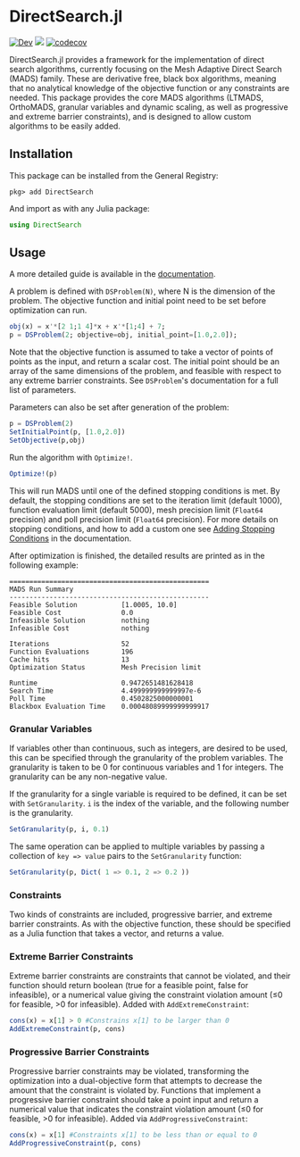 # DirectSearch.jl
<!-- Currently isn't a stable release -->
<!--[![Stable](https://img.shields.io/badge/docs-stable-blue.svg)](https://imperialcollegelondon.github.io/DirectSearch.jl/stable)-->
[![Dev](https://img.shields.io/badge/docs-dev-blue.svg)](https://imperialcollegelondon.github.io/DirectSearch.jl/dev)
![](https://github.com/ImperialCollegeLondon/DirectSearch.jl/workflows/CI/badge.svg)
[![codecov](https://codecov.io/gh/ImperialCollegeLondon/DirectSearch.jl/branch/master/graph/badge.svg)](https://codecov.io/gh/ImperialCollegeLondon/DirectSearch.jl)


DirectSearch.jl provides a framework for the implementation of direct search algorithms, currently focusing on the Mesh Adaptive Direct Search (MADS) family. These are derivative free, black box algorithms, meaning that no analytical knowledge of the objective function or any constraints are needed. This package provides the core MADS algorithms (LTMADS, OrthoMADS, granular variables and dynamic scaling, as well as progressive and extreme barrier constraints), and is designed to allow custom algorithms to be easily added.

## Installation

This package can be installed from the General Registry:
```
pkg> add DirectSearch
```
And import as with any Julia package:
```julia
using DirectSearch
```

## Usage

A more detailed guide is available in the [documentation](https://imperialcollegelondon.github.io/DirectSearch.jl/dev/man/usage/).

A problem is defined with `DSProblem(N)`, where N is the dimension of the problem. The objective function and initial point need to be set before optimization can run.
```julia
obj(x) = x'*[2 1;1 4]*x + x'*[1;4] + 7;
p = DSProblem(2; objective=obj, initial_point=[1.0,2.0]);
```
Note that the objective function is assumed to take a vector of points of points as the input, and return a scalar cost. The initial point should be an array of the same dimensions of the problem, and feasible with respect to any extreme barrier constraints. See `DSProblem`'s documentation for a full list of parameters.

Parameters can also be set after generation of the problem:
```julia
p = DSProblem(2)
SetInitialPoint(p, [1.0,2.0])
SetObjective(p,obj)
```

Run the algorithm with `Optimize!`.
```julia
Optimize!(p)
```
This will run MADS until one of the defined stopping conditions is met. By default, the stopping conditions are set to the iteration limit (default 1000), function evaluation limit (default 5000), mesh precision limit (`Float64` precision) and poll precision limit (`Float64` precision). For more details on stopping conditions, and how to add a custom one see [Adding Stopping Conditions](https://imperialcollegelondon.github.io/DirectSearch.jl/dev/man/addstoppingconditions/) in the documentation.

After optimization is finished, the detailed results are printed as in the following example:

```
==================================================
MADS Run Summary
--------------------------------------------------
Feasible Solution           [1.0005, 10.0]
Feasible Cost               0.0
Infeasible Solution         nothing
Infeasible Cost             nothing

Iterations                  52
Function Evaluations        196
Cache hits                  13
Optimization Status         Mesh Precision limit

Runtime                     0.9472651481628418
Search Time                 4.499999999999997e-6
Poll Time                   0.4502825000000001
Blackbox Evaluation Time    0.00048089999999999917
```

### Granular Variables
If variables other than continuous, such as integers, are desired to be used, this can be specified through the granularity of the problem variables. The granularity is taken to be 0 for continuous variables and 1 for integers. The granularity can be any non-negative value.

If the granularity for a single variable is required to be defined, it can be set with `SetGranularity`. `i` is the index of the variable, and the following number is the granularity.
```julia
SetGranularity(p, i, 0.1)
```

The same operation can be applied to multiple variables by passing a collection of `key => value` pairs to the `SetGranularity` function:
```julia
SetGranularity(p, Dict( 1 => 0.1, 2 => 0.2 ))
```

### Constraints
Two kinds of constraints are included, progressive barrier, and extreme barrier constraints. As with the objective function, these should be specified as a Julia function that takes a vector, and returns a value.

### Extreme Barrier Constraints
Extreme barrier constraints are constraints that cannot be violated, and their function should return boolean (true for a feasible point, false for infeasible), or a numerical value giving the constraint violation amount (≤0 for feasible, >0 for infeasible). Added with `AddExtremeConstraint`:

```julia
cons(x) = x[1] > 0 #Constrains x[1] to be larger than 0
AddExtremeConstraint(p, cons)
```

### Progressive Barrier Constraints
Progressive barrier constraints may be violated, transforming the optimization into a dual-objective form that attempts to decrease the amount that the constraint is violated by. Functions that implement a progressive barrier constraint should take a point input and return a numerical value that indicates the constraint violation amount (≤0 for feasible, >0 for infeasible). Added via `AddProgressiveConstraint`:

```julia
cons(x) = x[1] #Constraints x[1] to be less than or equal to 0
AddProgressiveConstraint(p, cons)
```
